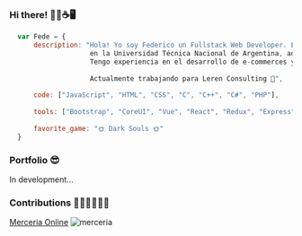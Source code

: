 ### Hi there! 🙋‍♂️☕🖥️	
```js
  var Fede = {
      description: "Hola! Yo soy Federico un Fullstack Web Developer. Estudié la Tecnicatura Universitaria en Programación
                    en la Universidad Técnica Nacional de Argentina, además de ser graduado del Henry Bootcamp.
                    Tengo experiencia en el desarrollo de e-commerces y sistemas informáticos.
                    
                    Actualmente trabajando para Leren Consulting 👨‍",
                    
      code: ["JavaScript", "HTML", "CSS", "C", "C++", "C#", "PHP"],
      
      tools: ["Bootstrap", "CoreUI", "Vue", "React", "Redux", "Express", "Sequelize", "Node", "Laravel"],
      
      favorite_game: "🌞 Dark Souls 🌞"
  }
```
### Portfolio 😎
In development...

### Contributions 👨‍🦱👨‍🦱👨‍🦱
<a href="https://github.com/egoyret/PG_MerceriaOnline">Merceria Online</a></h3>
![merceria](https://user-images.githubusercontent.com/67632014/131160187-1ab27909-4c04-4f9e-b384-0b1e4bcfa75f.png)
